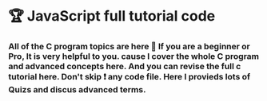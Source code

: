 
# 🏆 JavaScript full tutorial code 
### All of the C program topics are here 🥰 If you are a beginner or Pro, It is very helpful to you. cause I cover the whole C program and advanced concepts here. And you can revise the full c tutorial here. Don't skip ❗ any code file. Here I provieds lots of Quizs and discus advanced terms. 
   

